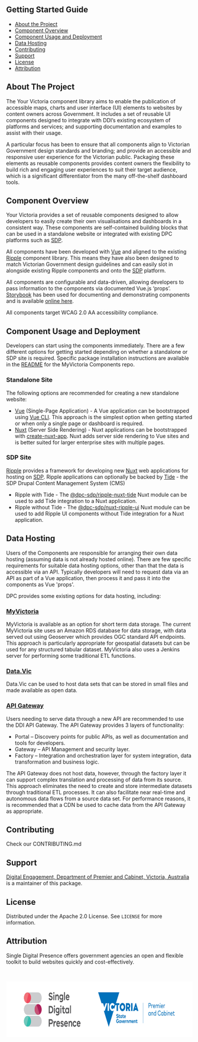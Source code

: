 ## Getting Started Guide

* [About the Project](#about-the-project)
* [Component Overview](#component-overview)
* [Component Usage and Deployment](#component-usage-and-deployment)
* [Data Hosting](#data-hosting)
* [Contributing](#contributing)
* [Support](#support)
* [License](#license)
* [Attribution](#attribution)

## About The Project

The Your Victoria component library aims to enable the publication of accessible maps, charts and user interface (UI)
elements to websites by content owners across Government. It includes a set of reusable UI components designed to
integrate with DDI’s existing ecosystem of platforms and services; and supporting documentation and examples to assist
with their usage.

A particular focus has been to ensure that all components align to Victorian Government design standards and branding;
and provide an accessible and responsive user experience for the Victorian public. Packaging these elements as reusable
components provides content owners the flexibility to build rich and engaging user experiences to suit their target
audience, which is a significant differentiator from the many off-the-shelf dashboard tools.

## Component Overview

Your Victoria provides a set of reusable components designed to allow developers to easily create their own
visualisations and dashboards in a consistent way. These components are self-contained building blocks that can be used
in a standalone website or integrated with existing DPC platforms such as
[SDP](https://www.singledigitalpresence.vic.gov.au/).

All components have been developed with [Vue](https://vuejs.org/) and aligned to the existing
[Ripple](https://github.com/dpc-sdp/ripple) component library. This means they have also been designed to match
Victorian Government design guidelines and can easily slot in alongside existing Ripple components and onto the
[SDP](https://www.singledigitalpresence.vic.gov.au/) platform.

All components are configurable and data-driven, allowing developers to pass information to the components via
documented Vue.js ‘props’. [Storybook](https://storybook.js.org/) has been used for documenting and demonstrating
components and is available [online here](https://storybook-myvictoria-vic-gov-au-develop.lagoon.vicsdp.amazee.io/).

All components target WCAG 2.0 AA accessibility compliance.

## Component Usage and Deployment

Developers can start using the components immediately. There are a few different options for getting started depending
on whether a standalone or SDP site is required. Specific package installation instructions are available in the
[README](https://github.com/dpc-sdp/myvictoria-components) for the MyVictoria Components repo.

### Standalone Site

The following options are recommended for creating a new standalone website:

- [Vue](https://vuejs.org/) (Single-Page Application) - A Vue application can be bootstrapped using [Vue CLI](https://cli.vuejs.org/guide/).
This approach is the simplest option when getting started or when only a single page or dashboard is required.
- [Nuxt](https://nuxtjs.org/) (Server Side Rendering) - Nuxt applications can be bootstrapped with
[create-nuxt-app](https://github.com/nuxt/create-nuxt-app). Nuxt adds server side rendering to Vue sites and is better
suited for larger enterprise sites with multiple pages.

### SDP Site

[Ripple](https://github.com/dpc-sdp/ripple) provides a framework for developing new [Nuxt](https://nuxtjs.org/) web
applications for hosting on [SDP](https://www.singledigitalpresence.vic.gov.au/). Ripple applications can optionally
be backed by [Tide](https://github.com/dpc-sdp/tide) - the SDP Drupal Content Management System (CMS)

- Ripple with Tide - The [@dpc-sdp/ripple-nuxt-tide](https://www.npmjs.com/package/@dpc-sdp/ripple-nuxt-tide) Nuxt
module can be used to add Tide integration to a Nuxt application.
- Ripple without Tide - The [@dpc-sdp/nuxt-ripple-ui](https://www.npmjs.com/package/@dpc-sdp/ripple-nuxt-ui) Nuxt module
can be used to add Ripple UI components without Tide integration for a Nuxt application.

## Data Hosting

Users of the Components are responsible for arranging their own data hosting (assuming data is not already hosted
online). There are few specific requirements for suitable data hosting options, other than that the data is accessible
via an API. Typically developers will need to request data via an API as part of a Vue application, then process it and
pass it into the components as Vue 'props'.

DPC provides some existing options for data hosting, including:

### [MyVictoria](https://myvictoria.vic.gov.au/)
MyVictoria is available as an option for short term data storage. The
current MyVictoria site uses an Amazon RDS database for data storage, with data served out using Geoserver which
provides OGC standard API endpoints. This approach is particularly appropriate for geospatial datasets but can be used
for any structured tabular dataset. MyVictoria also uses a Jenkins server for performing some traditional ETL functions.

### [Data.Vic](https://www.data.vic.gov.au/)
Data.Vic can be used to host data sets that can be stored in small files and made available as open data.

### [API Gateway](https://developer.vic.gov.au/)
Users needing to serve data through a new API are recommended to use
the DDI API Gateway. The API Gateway provides 3 layers of functionality:

- Portal – Discovery points for public APIs, as well as documentation and tools for developers.
- Gateway – API Management and security layer.
- Factory – Integration and orchestration layer for system integration, data transformation and business logic.

The API Gateway does not host data, however, through the factory layer it can support complex translation and processing
of data from its source. This approach eliminates the need to create and store intermediate datasets through traditional
ETL processes. It can also facilitate near real-time and autonomous data flows from a source data set. For performance
reasons, it is recommended that a CDN be used to cache data from the API Gateway as appropriate.

## Contributing

Check our CONTRIBUTING.md

## Support

[Digital Engagement, Department of Premier and Cabinet, Victoria, Australia](https://github.com/dpc-sdp) is a maintainer of this package.

<!-- LICENSE -->
## License

Distributed under the Apache 2.0 License. See `LICENSE` for more information.

## Attribution

Single Digital Presence offers government agencies an open and flexible toolkit to build websites quickly and cost-effectively.

<!-- SDP LOGO -->
<br />
<p align="center">
  <a href="https://github.com/dpc-sdp/ripple">
    <img src="docs/sdp-vicgov.jpg" alt="Logo" height="150">
  </a>
</p>
